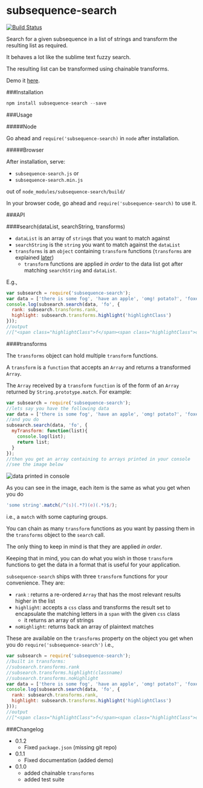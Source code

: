 subsequence-search
==================
[![Build Status](https://travis-ci.org/zeusdeux/subsequence-search.svg?branch=master)](https://travis-ci.org/zeusdeux/subsequence-search)

Search for a given subsequence in a list of strings and transform the resulting list as required.

It behaves a lot like the sublime text fuzzy search.

The resulting list can be transformed using chainable transforms.

Demo it [here](http://codepen.io/anon/pen/HvxlL).

###Installation

```javascript
npm install subsequence-search --save
```

###Usage

#####Node

Go ahead and `require('subsequence-search)` in `node` after installation.

#####Browser

After installation, serve:

- `subsequence-search.js` or
- `subsequence-search.min.js`

out of `node_modules/subsequence-search/build/`

In your browser code, go ahead and `require('subsequence-search)` to use it.

###API

####search(dataList, searchString, transforms)

- `dataList` is an array of `string`s that you want to match against
- `searchString` is the `string` you want to match against the `dataList`
- `transforms` is an `object` containing `transform` functions (`transforms` are explained [later](#transforms))
   - `transform` functions are applied *in order* to the data list got after matching `searchString` and `dataList`.

E.g.,
```javascript
var subsearch = require('subsequence-search');
var data = ['there is some fog', 'have an apple', 'omg! potato?', 'foxes are kinda cool!'];
console.log(subsearch.search(data, 'fo', {
  rank: subsearch.transforms.rank,
  highlight: subsearch.transforms.highlight('highlightClass')
}));
//output
//["<span class="highlightClass">f</span><span class="highlightClass">o</span>xes are kinda cool!", "there is some <span class="highlightClass">f</span><span class="highlightClass">o</span>g"]
```

####transforms

The `transforms` object can hold multiple `transform` functions.

A `transform` is a `function` that accepts an `Array` and returns a transformed `Array`.

The `Array` received by a `transform` `function` is of the form of an `Array` returned by `String.prototype.match`.
For example:
```javascript
var subsearch = require('subsequence-search');
//lets say you have the following data
var data = ['there is some fog', 'have an apple', 'omg! potato?', 'foxes are kinda cool!'];
//and you do
subsearch.search(data, 'fo', {
  myTransform: function(list){
    console.log(list);
    return list;
  }
});
//then you get an array containing to arrays printed in your console
//see the image below
```
![data printed in console](http://i.imgur.com/UA3ZtND.png)

As you can see in the image, each item is the same as what you get when you do 
```javascript
'some string'.match(/^(s)(.*?)(e)(.*)$/);
```
i.e., a `match` with some capturing groups.

You can chain as many `transform` functions as you want by passing them in the `transforms` object to the `search` call.

The only thing to keep in mind is that they are applied *in order*.

Keeping that in mind, you can do what you wish in those `transform` functions to get the data in a format that is useful for your application.

`subsequence-search` ships with three `transform` functions for your convenience. They are:

- `rank` : returns a re-ordered `Array` that has the most relevant results higher in the list
- `highlight`: accepts a `css` class and transforms the result set to encapsulate the matching letters in a `span` with the given `css` class
   - it returns an array of strings
- `noHighlight`: returns back an array of plaintext matches

These are available on the `transforms` property on the object you get when you do `require('subsequence-search')` i.e.,

```javascript
var subsearch = require('subsequence-search');
//built in transforms:
//subsearch.transforms.rank
//subsearch.transforms.highlight(classname)
//subsearch.transforms.noHighlight
var data = ['there is some fog', 'have an apple', 'omg! potato?', 'foxes are kinda cool!'];
console.log(subsearch.search(data, 'fo', {
  rank: subsearch.transforms.rank,
  highlight: subsearch.transforms.highlight('highlightClass')
}));
//output
//["<span class="highlightClass">f</span><span class="highlightClass">o</span>xes are kinda cool!", "there is some <span class="highlightClass">f</span><span class="highlightClass">o</span>g"]
```

###Changelog

- 0.1.2
  + Fixed `package.json` (missing git repo)
- 0.1.1
  + Fixed documentation (added demo)
- 0.1.0
  + added chainable `transforms`
  + added test suite
